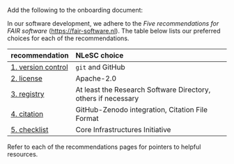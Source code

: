 Add the following to the onboarding document:

In our software development, we adhere to the _Five recommendations for FAIR
software_ (https://fair-software.nl). The table below lists our preferred choices
for each of the recommendations. 

| recommendation | NLeSC choice |
|:-|:-|
| [1. version control](https://fair-software.nl/recommendations/repository) | ``git`` and GitHub |
| [2. license](https://fair-software.nl/recommendations/license) | Apache-2.0 |
| [3. registry](https://fair-software.nl/recommendations/registry) | At least the Research Software Directory, others if necessary |
| [4. citation](https://fair-software.nl/recommendations/citation) | GitHub-Zenodo integration, Citation File Format | 
| [5. checklist](https://fair-software.nl/recommendations/checklist) | Core Infrastructures Initiative |

Refer to each of the recommendations pages for pointers to helpful resources.


